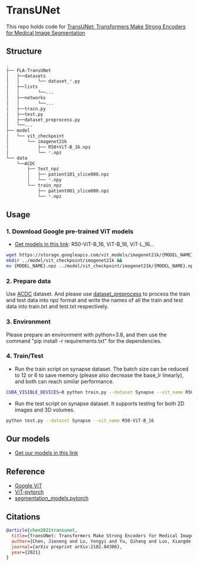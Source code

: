 # TransUNet
This repo holds code for [TransUNet: Transformers Make Strong Encoders for Medical Image Segmentation](https://arxiv.org/pdf/2102.04306.pdf)

## Structure


```bash
.
├── FLA-TransUNet
│   ├──datasets
│   │       └── dataset_*.py
│   ├──lists
│   │       └──...
│   ├──networks
│   │       └──...
│   ├──train.py
│   ├──test.py
│   ├──dataset_preprocess.py
│   └──...
├── model
│   └── vit_checkpoint
│       └── imagenet21k
│           ├── R50+ViT-B_16.npz
│           └── *.npz
└── data
    └──ACDC
        ├── test_npz
        │   ├── patient101_slice000.npz
        │   └── *.npy
        └── train_npz
            ├── patient001_slice000.npz
            └── *.npz
```

## Usage

### 1. Download Google pre-trained ViT models
* [Get models in this link](https://console.cloud.google.com/storage/vit_models/): R50-ViT-B_16, ViT-B_16, ViT-L_16...
```bash
wget https://storage.googleapis.com/vit_models/imagenet21k/{MODEL_NAME}.npz &&
mkdir ../model/vit_checkpoint/imagenet21k &&
mv {MODEL_NAME}.npz ../model/vit_checkpoint/imagenet21k/{MODEL_NAME}.npz
```

### 2. Prepare data

Use [ACDC](https://www.kaggle.com/datasets/samdazel/automated-cardiac-diagnosis-challenge-miccai17) dataset. And please use [dataset_preprocess](FLA-TransUNet/dataset_preprocess) to process the train and test data into npz format and write the names of all the train and test data into train.txt and test.txt respectively.

### 3. Environment

Please prepare an environment with python=3.8, and then use the command "pip install -r requirements.txt" for the dependencies.

### 4. Train/Test

- Run the train script on synapse dataset. The batch size can be reduced to 12 or 6 to save memory (please also decrease the base_lr linearly), and both can reach similar performance.

```bash
CUDA_VISIBLE_DEVICES=0 python train.py --dataset Synapse --vit_name R50-ViT-B_16
```

- Run the test script on synapse dataset. It supports testing for both 2D images and 3D volumes.

```bash
python test.py --dataset Synapse --vit_name R50-ViT-B_16
```

## Our models
* [Get our models in this link](https://drive.google.com/drive/folders/15BLoKhiJCowPlYBgbJMsPUa0OEd5wzf5?usp=sharing)

## Reference
* [Google ViT](https://github.com/google-research/vision_transformer)
* [ViT-pytorch](https://github.com/jeonsworld/ViT-pytorch)
* [segmentation_models.pytorch](https://github.com/qubvel/segmentation_models.pytorch)

## Citations

```bibtex
@article{chen2021transunet,
  title={TransUNet: Transformers Make Strong Encoders for Medical Image Segmentation},
  author={Chen, Jieneng and Lu, Yongyi and Yu, Qihang and Luo, Xiangde and Adeli, Ehsan and Wang, Yan and Lu, Le and Yuille, Alan L., and Zhou, Yuyin},
  journal={arXiv preprint arXiv:2102.04306},
  year={2021}
}
```
